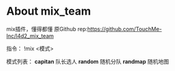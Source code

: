 # About mix_team
mix插件，懂得都懂
原Github rep:https://github.com/TouchMe-Inc/l4d2_mix_team

指令：
!mix <模式>

模式列表：
**capitan** 队长选人
**random**  随机分队
**randmap** 随机地图